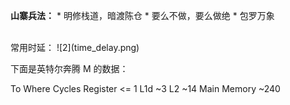 **山寨兵法：**
* 
明修栈道，暗渡陈仓
* 
要么不做，要么做绝
* 
包罗万象

<br>
常用时延：
![2](time_delay.png)

下面是英特尔奔腾 M 的数据：
<tbody>
<tr>
<th>To Where</th>
<th>Cycles</th>
</tr>
<tr>
<td>Register</td>
<td>&lt;= 1</td>
</tr>
<tr>
<td>L1d</td>
<td>~3</td>
</tr>
<tr>
<td>L2</td>
<td>~14</td>
</tr>
<tr>
<td>Main Memory</td>
<td>~240</td>
</tr>
</tbody>